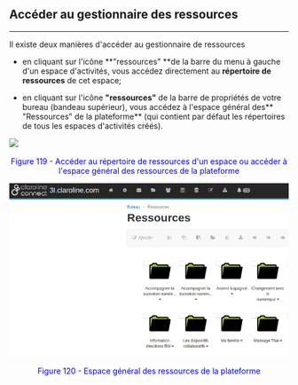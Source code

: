 ## Accéder au gestionnaire des ressources

---

Il existe deux manières d'accéder au gestionnaire de ressources

* en cliquant sur l'icône **"ressources" **de la barre du menu à gauche d'un espace d'activités, vous accédez directement au **répertoire de ressources** de cet espace;


* en cliquant sur l'icône **"ressources"** de la barre de propriétés de votre bureau (bandeau supérieur), vous accédez à l'espace général des** "Ressources" de la plateforme** (qui contient par défaut les répertoires de tous les espaces d'activités créés).

![](images/fig119.png)

<p style="text-align: center; color: blue">Figure 119 - Accéder au répertoire de ressources d'un espace ou accéder à l'espace général des ressources de la plateforme</p>

![](/assets/resource_manager_2.png)

<p style="text-align: center; color: blue">Figure 120 - Espace général des ressources de la plateforme</p>
